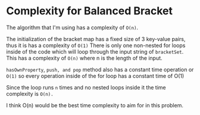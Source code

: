 # Complexity for Balanced Bracket

The algorithm that I'm using has a complexity of `O(n)`.

The initialization of the bracket map has a fixed size of 3 key-value pairs, thus it is has a complexity of `O(1)`
There is only one non-nested for loops inside of the code which will loop through the input string of `bracketSet`. This has a complexity of `O(n)` where n is the length of the input.

`hasOwnProperty`, `push, and pop` method also has a constant time operation or `O(1)` so every operation inside of the for loop has a constant time of O(1)

Since the loop runs `n` times and no nested loops inside it the time complexity is `O(n).`

I think O(n) would be the best time complexity to aim for in this problem.
